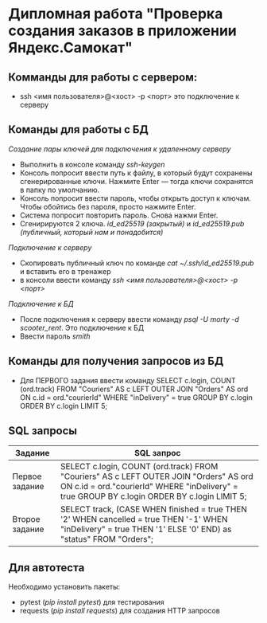 ﻿# Дипломная работа "Проверка создания заказов в приложении Яндекс.Самокат"
## Комманды для работы с сервером:

- ssh <имя пользователя>@<хост> -p <порт>   это подключение к серверу

## Команды для работы с БД 
_Создание пары ключей для подключения к удаленному серверу_
- Выполнить в консоле команду _ssh-keygen_
- Консоль попросит ввести путь к файлу, в который будут сохранены сгенерированные ключи. Нажмите Enter — тогда ключи сохранятся в папку по умолчанию.
- Консоль попросит ввести пароль, чтобы открыть доступ к ключам. Чтобы обойтись без пароля, просто нажмите Enter.
- Система попросит повторить пароль. Снова нажми Enter.
- Сгенирируются 2 ключа. _id_ed25519_ _(закрытый)_ и _id_ed25519.pub_ _(публичный, который нам и понадобится)_

_Подключение к серверу_
- Скопировать публичный ключ по команде _cat ~/.ssh/id_ed25519.pub_ и вставить его в тренажер
- в консоли ввести команду _ssh <имя пользователя>@<хост> -p <порт>_ 

_Подключение к БД_
- После подключения к серверу ввести команду _psql -U morty -d scooter_rent_. Это подключение к БД
- Ввести пароль _smith_

## Команды для получения запросов из БД

- Для ПЕРВОГО задания ввести команду SELECT c.login, COUNT (ord.track) FROM "Couriers" AS c LEFT OUTER JOIN "Orders" AS ord ON c.id = ord."courierId"  WHERE "inDelivery" = true GROUP BY c.login ORDER BY c.login LIMIT 5; 
## SQL запросы 
| Задание | SQL запрос |
| ---- | ----- |
| Первое задание | SELECT c.login, COUNT (ord.track) FROM "Couriers" AS c LEFT OUTER JOIN "Orders" AS ord ON c.id = ord."courierId"  WHERE "inDelivery" = true GROUP BY c.login ORDER BY c.login LIMIT 5; |
| Второе задание | SELECT track, (CASE WHEN finished = true THEN '2' WHEN cancelled = true THEN '-1' WHEN "inDelivery" = true THEN '1' ELSE '0' END) as "status" FROM "Orders"; |

## Для автотеста
Необходимо установить пакеты:
- pytest (_pip install pytest_)   для тестирования
- requests (_pip install requests_)  для создания  HTTP запросов